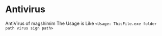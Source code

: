 <h1>Antivirus</h1>
AntiVirus of magshimim
The Usage is Like
<code>&ltUsage: ThisFile.exe folder path virus sign path&gt</code>
